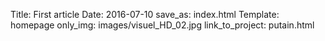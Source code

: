 Title: First article
Date: 2016-07-10
save_as: index.html
Template: homepage
only_img: images/visuel_HD_02.jpg
link_to_project: putain.html

<!-- cette page ne rendra pas de contenu texte, elle sert juste la page d'accueil, donc juste le gif ici. -->
